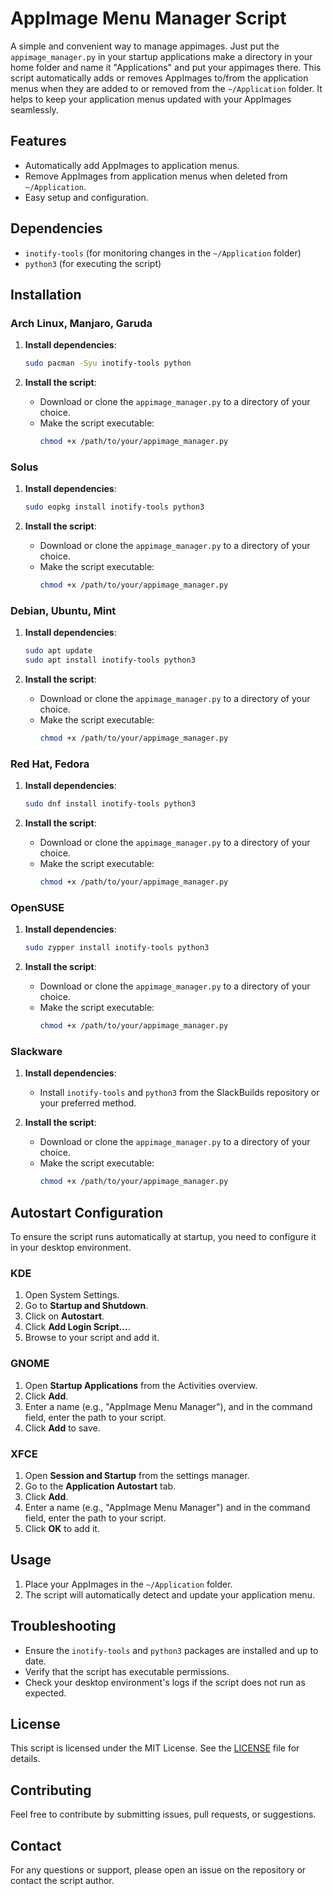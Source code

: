 # AppImage Menu Manager Script

A simple and convenient way to manage appimages. Just put the `appimage_manager.py` in your startup applications make a directory in your home folder and name it "Applications" and put your appimages there. 
This script automatically adds or removes AppImages to/from the application menus when they are added to or removed from the `~/Application` folder. It helps to keep your application menus updated with your AppImages seamlessly.

## Features

- Automatically add AppImages to application menus.
- Remove AppImages from application menus when deleted from `~/Application`.
- Easy setup and configuration.

## Dependencies

- `inotify-tools` (for monitoring changes in the `~/Application` folder)
- `python3` (for executing the script)

## Installation

### Arch Linux, Manjaro, Garuda

1. **Install dependencies**:
    ```sh
    sudo pacman -Syu inotify-tools python
    ```

2. **Install the script**:
    - Download or clone the `appimage_manager.py` to a directory of your choice.
    - Make the script executable:
      ```sh
      chmod +x /path/to/your/appimage_manager.py
      ```

### Solus

1. **Install dependencies**:
    ```sh
    sudo eopkg install inotify-tools python3
    ```

2. **Install the script**:
    - Download or clone the `appimage_manager.py` to a directory of your choice.
    - Make the script executable:
      ```sh
      chmod +x /path/to/your/appimage_manager.py
      ```

### Debian, Ubuntu, Mint

1. **Install dependencies**:
    ```sh
    sudo apt update
    sudo apt install inotify-tools python3
    ```

2. **Install the script**:
    - Download or clone the `appimage_manager.py` to a directory of your choice.
    - Make the script executable:
      ```sh
      chmod +x /path/to/your/appimage_manager.py
      ```

### Red Hat, Fedora

1. **Install dependencies**:
    ```sh
    sudo dnf install inotify-tools python3
    ```

2. **Install the script**:
    - Download or clone the `appimage_manager.py` to a directory of your choice.
    - Make the script executable:
      ```sh
      chmod +x /path/to/your/appimage_manager.py
      ```

### OpenSUSE

1. **Install dependencies**:
    ```sh
    sudo zypper install inotify-tools python3
    ```

2. **Install the script**:
    - Download or clone the `appimage_manager.py` to a directory of your choice.
    - Make the script executable:
      ```sh
      chmod +x /path/to/your/appimage_manager.py
      ```

### Slackware

1. **Install dependencies**:
    - Install `inotify-tools` and `python3` from the SlackBuilds repository or your preferred method.

2. **Install the script**:
    - Download or clone the `appimage_manager.py` to a directory of your choice.
    - Make the script executable:
      ```sh
      chmod +x /path/to/your/appimage_manager.py
      ```

## Autostart Configuration

To ensure the script runs automatically at startup, you need to configure it in your desktop environment.

### KDE

1. Open System Settings.
2. Go to **Startup and Shutdown**.
3. Click on **Autostart**.
4. Click **Add Login Script...**.
5. Browse to your script and add it.

### GNOME

1. Open **Startup Applications** from the Activities overview.
2. Click **Add**.
3. Enter a name (e.g., "AppImage Menu Manager"), and in the command field, enter the path to your script.
4. Click **Add** to save.

### XFCE

1. Open **Session and Startup** from the settings manager.
2. Go to the **Application Autostart** tab.
3. Click **Add**.
4. Enter a name (e.g., "AppImage Menu Manager") and in the command field, enter the path to your script.
5. Click **OK** to add it.

## Usage

1. Place your AppImages in the `~/Application` folder.
2. The script will automatically detect and update your application menu.

## Troubleshooting

- Ensure the `inotify-tools` and `python3` packages are installed and up to date.
- Verify that the script has executable permissions.
- Check your desktop environment's logs if the script does not run as expected.

## License

This script is licensed under the MIT License. See the [LICENSE](LICENSE) file for details.

## Contributing

Feel free to contribute by submitting issues, pull requests, or suggestions.

## Contact

For any questions or support, please open an issue on the repository or contact the script author.

